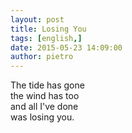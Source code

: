 ```yaml
---
layout: post
title: Losing You
tags: [english,]
date: 2015-05-23 14:09:00
author: pietro
---
```

The tide has gone<br/>the wind has too<br/>and all I've done<br/>was losing you.
